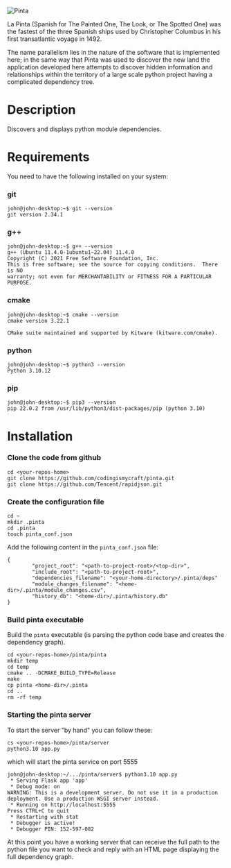 ![Pinta](https://m.media-amazon.com/images/I/51-Mw9LCK-L._AC_SX466_.jpg)

La Pinta (Spanish for The Painted One, The Look, or The Spotted One) was the fastest of the three Spanish ships used by Christopher Columbus in his first transatlantic voyage in 1492.

The name parallelism lies in the nature of the software that is implemented here; in the same way that Pinta was used to discover the new land the application developed here attempts to discover hidden information and relationships within the territory of a large scale python project having a complicated dependency tree.

# Description
Discovers and displays python module dependencies.


# Requirements

You need to have the following installed on your system:

### git
```
john@john-desktop:~$ git --version
git version 2.34.1
```


### g++
```
john@john-desktop:~$ g++ --version
g++ (Ubuntu 11.4.0-1ubuntu1~22.04) 11.4.0
Copyright (C) 2021 Free Software Foundation, Inc.
This is free software; see the source for copying conditions.  There is NO
warranty; not even for MERCHANTABILITY or FITNESS FOR A PARTICULAR PURPOSE.
```

### cmake
```
john@john-desktop:~$ cmake --version
cmake version 3.22.1

CMake suite maintained and supported by Kitware (kitware.com/cmake).
```

### python
```
john@john-desktop:~$ python3 --version
Python 3.10.12
```

### pip
```
john@john-desktop:~$ pip3 --version
pip 22.0.2 from /usr/lib/python3/dist-packages/pip (python 3.10)
```


# Installation

### Clone the code from github

```
cd <your-repos-home>
git clone https://github.com/codingismycraft/pinta.git
git clone https://github.com/Tencent/rapidjson.git
```

### Create the configuration file

```
cd ~
mkdir .pinta
cd .pinta
touch pinta_conf.json
```

Add the following content in the `pinta_conf.json` file:

```
{
        "project_root": "<path-to-project-root>/<top-dir>",
        "include_root": "<path-to-project-root>",
        "dependencies_filename": "<your-home-directory>/.pinta/deps"
        "module_changes_filename": "<home-dir>/.pinta/module_changes.csv",
        "history_db": "<home-dir>/.pinta/history.db"
}
```

### Build pinta executable

Build the `pinta` executable (is parsing the python code base and creates the
dependency graph).

```
cd <your-repos-home>/pinta/pinta
mkdir temp
cd temp
cmake .. -DCMAKE_BUILD_TYPE=Release
make
cp pinta <home-dir>/.pinta
cd ..
rm -rf temp
```

### Starting the pinta server

To start the server "by hand" you can follow these:

```
cs <your-repos-home>/pinta/server
python3.10 app.py
```

which will start the pinta service on port 5555

```
john@john-desktop:~/.../pinta/server$ python3.10 app.py 
 * Serving Flask app 'app'
 * Debug mode: on
WARNING: This is a development server. Do not use it in a production deployment. Use a production WSGI server instead.
 * Running on http://localhost:5555
Press CTRL+C to quit
 * Restarting with stat
 * Debugger is active!
 * Debugger PIN: 152-597-082
```

At this point you have a working server that can receive the full path to the
python file you want to check and reply with an HTML page displaying the full
dependency graph.


